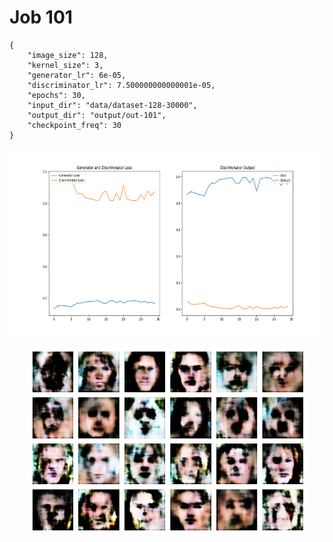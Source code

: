 
Job 101
=======


```
{
    "image_size": 128,
    "kernel_size": 3,
    "generator_lr": 6e-05,
    "discriminator_lr": 7.500000000000001e-05,
    "epochs": 30,
    "input_dir": "data/dataset-128-30000",
    "output_dir": "output/out-101",
    "checkpoint_freq": 30
}
```  
<p align="center">
    <img src="images/plot101.png" height="300"/>
</p>  
<p align="center">
    <img src="images/output101.png" height="300"/>
</p>
